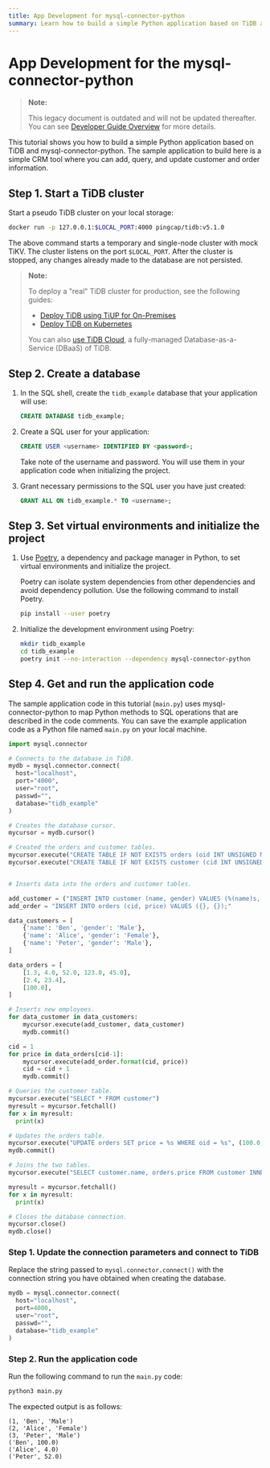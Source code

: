 ```yaml
---
title: App Development for mysql-connector-python
summary: Learn how to build a simple Python application based on TiDB and mysql-connector-python.
---
```


# App Development for the mysql-connector-python

> **Note:**
>
> This legacy document is outdated and will not be updated thereafter. You can see [Developer Guide Overview](/develop/dev-guide-overview.md) for more details.

This tutorial shows you how to build a simple Python application based on TiDB and mysql-connector-python. The sample application to build here is a simple CRM tool where you can add, query, and update customer and order information.

## Step 1. Start a TiDB cluster

Start a pseudo TiDB cluster on your local storage:

```bash
docker run -p 127.0.0.1:$LOCAL_PORT:4000 pingcap/tidb:v5.1.0
```

The above command starts a temporary and single-node cluster with mock TiKV. The cluster listens on the port `$LOCAL_PORT`. After the cluster is stopped, any changes already made to the database are not persisted.

> **Note:**
>
> To deploy a "real" TiDB cluster for production, see the following guides:
>
> + [Deploy TiDB using TiUP for On-Premises](https://docs.pingcap.com/tidb/v5.1/production-deployment-using-tiup)
> + [Deploy TiDB on Kubernetes](https://docs.pingcap.com/tidb-in-kubernetes/stable)
>
> You can also [use TiDB Cloud](https://pingcap.com/products/tidbcloud/), a fully-managed Database-as-a-Service (DBaaS) of TiDB.

## Step 2. Create a database

1. In the SQL shell, create the `tidb_example` database that your application will use:

    
    ```sql
    CREATE DATABASE tidb_example;
    ```

2. Create a SQL user for your application:

    
    ```sql
    CREATE USER <username> IDENTIFIED BY <password>;
    ```

    Take note of the username and password. You will use them in your application code when initializing the project.

3. Grant necessary permissions to the SQL user you have just created:

    
    ```sql
    GRANT ALL ON tidb_example.* TO <username>;
    ```

## Step 3. Set virtual environments and initialize the project

1. Use [Poetry](https://python-poetry.org/docs/), a dependency and package manager in Python, to set virtual environments and initialize the project.

    Poetry can isolate system dependencies from other dependencies and avoid dependency pollution. Use the following command to install Poetry.

    
    ```bash
    pip install --user poetry
    ```

2. Initialize the development environment using Poetry:

    
    ```bash
    mkdir tidb_example
    cd tidb_example
    poetry init --no-interaction --dependency mysql-connector-python
    ```

## Step 4. Get and run the application code

The sample application code in this tutorial (`main.py`) uses mysql-connector-python to map Python methods to SQL operations that are described in the code comments. You can save the example application code as a Python file named `main.py` on your local machine.

```python
import mysql.connector

# Connects to the database in TiDB.
mydb = mysql.connector.connect(
  host="localhost",
  port="4000",
  user="root",
  passwd="",
  database="tidb_example"
)

# Creates the database cursor.
mycursor = mydb.cursor()

# Created the orders and customer tables.
mycursor.execute("CREATE TABLE IF NOT EXISTS orders (oid INT UNSIGNED NOT NULL PRIMARY KEY AUTO_INCREMENT, cid INT UNSIGNED, price FLOAT);")
mycursor.execute("CREATE TABLE IF NOT EXISTS customer (cid INT UNSIGNED NOT NULL PRIMARY KEY AUTO_INCREMENT, name VARCHAR(255), gender ENUM ('Male', 'Female') NOT NULL)")


# Inserts data into the orders and customer tables.

add_customer = ("INSERT INTO customer (name, gender) VALUES (%(name)s, %(gender)s);")
add_order = "INSERT INTO orders (cid, price) VALUES ({}, {});"

data_customers = [
    {'name': 'Ben', 'gender': 'Male'},
    {'name': 'Alice', 'gender': 'Female'},
    {'name': 'Peter', 'gender': 'Male'},
]

data_orders = [
    [1.3, 4.0, 52.0, 123.0, 45.0],
    [2.4, 23.4],
    [100.0],
]

# Inserts new employees.
for data_customer in data_customers:
    mycursor.execute(add_customer, data_customer)
    mydb.commit()

cid = 1
for price in data_orders[cid-1]:
    mycursor.execute(add_order.format(cid, price))
    cid = cid + 1
    mydb.commit()

# Queries the customer table.
mycursor.execute("SELECT * FROM customer")
myresult = mycursor.fetchall()
for x in myresult:
  print(x)

# Updates the orders table.
mycursor.execute("UPDATE orders SET price = %s WHERE oid = %s", (100.0, 1))
mydb.commit()

# Joins the two tables.
mycursor.execute("SELECT customer.name, orders.price FROM customer INNER JOIN orders ON customer.cid = orders.cid")

myresult = mycursor.fetchall()
for x in myresult:
  print(x)

# Closes the database connection.
mycursor.close()
mydb.close()
```

### Step 1. Update the connection parameters and connect to TiDB

Replace the string passed to `mysql.connector.connect()` with the connection string you have obtained when creating the database.

```python
mydb = mysql.connector.connect(
  host="localhost",
  port=4000,
  user="root",
  passwd="",
  database="tidb_example"
)
```

### Step 2. Run the application code

Run the following command to run the `main.py` code:

```python
python3 main.py
```

The expected output is as follows:

```
(1, 'Ben', 'Male')
(2, 'Alice', 'Female')
(3, 'Peter', 'Male')
('Ben', 100.0)
('Alice', 4.0)
('Peter', 52.0)
```
